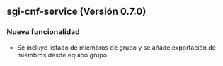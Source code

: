 ## sgi-cnf-service (Versión 0.7.0)

### Nueva funcionalidad
* Se incluye listado de miembros de grupo y se añade exportación de miembros desde equipo grupo
